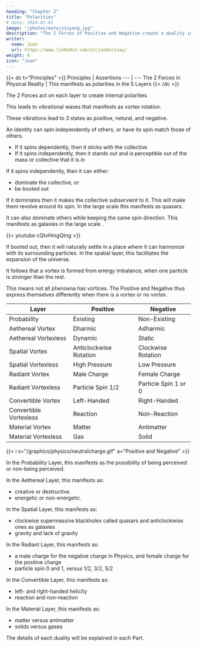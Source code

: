 ```yaml
---
heading: "Chapter 2"
title: "Polarities"
# date: 2024-01-02
image: "/photos/meta/yinyang.jpg"
description: "The 2 Forces of Positive and Negative create a duality in the physical domain"
writer:
  name: Juan
  url: https://www.linkedin.com/in/jundalisay/
weight: 6
icon: "Juan"
---
```



{{< dc t="Principles" >}}
Principles | Assertions
--- | ---
The 2 Forces in Physical Reality | This manifests as polarities in the 5 Layers
{{< /dc >}}


The 2 Forces act on each layer to create internal polarities

This leads to vibrational waves that manifests as vortex rotation.

These vibrations lead to 3 states as positive, netural, and negative.

An identity can spin independently of others, or have its spin match those of others. 

- If it spins dependently, then it sticks with the collective
- If it spins independently, then it stands out and is perceptible out of the mass or collective that it is in

If it spins independently, then it can either:
- dominate the collective, or
- be booted out

If it dominates then it makes the collective subservient to it. This will make them revolve around its spin. In the large scale this manifests as quasars.

It can also dominate others while keeping the same spin direction. This manifests as galaxies in the large scale .


{{< youtube cQtvHmgQtng >}}

If booted out, then it will naturally settle in a place where it can harmonize with its surrounding particles. In the spatial layer, this facilitates the expansion of the universe.

It follows that a vortex is formed from energy imbalance, when one particle is stronger than the rest.

This means not all phenoena has vortices. The Positive and Negative thus express themselves differently when there is a vortex or no vortex.

<!-- This is described by the 4th Rule of Cartesian Motion which is about the presence of absence of vortices. 

This allows us an easier way to classify the polarities in phenomena so that all phenomena happen:

1. Independently

This is when the identity is alone. This leads to vortex-less phenoemena. This is Negative.

2. Dependently

This is when the identity is not alone. This leads to vortex phenoemena. This is Positive. -->


Layer | Positive | Negative
--- | --- | ---
Probability | Existing | Non-Existing
Aethereal Vortex | Dharmic | Adharmic
Aethereal Vortexless | Dynamic | Static 
Spatial Vortex |  Anticlockwise Rotation | Clockwise Rotation
Spatial Vortexless | High Pressure | Low Pressure
Radiant Vortex | Male Charge | Female Charge
Radiant Vortexless | Particle Spin 1/2 | Particle Spin 1 or 0 
Convertible Vortex | Left-Handed | Right-Handed
Convertible Vortexless | Reaction | Non-Reaction
Material Vortex | Matter | Antimatter
Material Vortexless | Gas | Solid



{{< i s="/graphics/physics/neutralcharge.gif" a="Positive and Negative" >}}


In the Probability Layer, this manifests as the possibility of being perceived or non-being perceived.

<!-- > e.g. "Unicorns do not exist. Horses do." -->


In the Aethereal Layer, this manifests as:
- creative or destructive.
- energetic or non-energetic.

<!-- > e.g. "Evolution speeds up the more aether that you have." -->


In the Spatial Layer, this manifests as:
- clockwise supermassive blackholes called quasars and anticlockwise ones as galaxies
- gravity and lack of gravity

<!-- > e.g. "A quasar is brighter than a galaxy" -->


In the Radiant Layer, this manifests as:
- a male charge for the negative charge in Physics, and female charge for the positive charge
- particle spin 0 and 1, versus 1/2, 3/2, 5/2


<!-- > e.g. "Like charges (male and male, female and female) repel." -->


In the Convertible Layer, this manifests as:
- left- and right-handed helicity
- reaction and non-reaction

<!-- . This is required in 'weak' interaction or flavor changing which we call conversion. 

> e.g. "All neutrinos are left-handed and undergo flavor changing." -->


In the Material Layer, this manifests as:
- matter versus antimatter
- solids versus gases

<!--  color charge and anti-color charge. This is required for antimatter. 

> e.g. "Matter is annihilated when it meets antimatter." -->


The details of each duality will be explained in each Part. 
